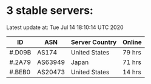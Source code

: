 # 3 stable servers:

Latest update at: Tue Jul 14 18:10:14 UTC 2020

| ID | ASN | Server Country | Online |
| -- | --- | -------------- | ------ |
| #.D09B | AS174 | United States | 79 hrs |
| #.2A79 | AS63949 | Japan | 71 hrs |
| #.BEB0 | AS20473 | United States | 14 hrs |

